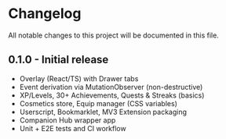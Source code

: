 # Changelog

All notable changes to this project will be documented in this file.

## 0.1.0 - Initial release
- Overlay (React/TS) with Drawer tabs
- Event derivation via MutationObserver (non-destructive)
- XP/Levels, 30+ Achievements, Quests & Streaks (basics)
- Cosmetics store, Equip manager (CSS variables)
- Userscript, Bookmarklet, MV3 Extension packaging
- Companion Hub wrapper app
- Unit + E2E tests and CI workflow

